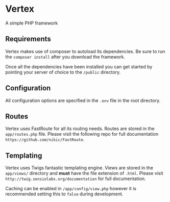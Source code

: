 # Vertex
A simple PHP framework

## Requirements
Vertex makes use of composer to autoload its dependencies. Be sure to run the `composer install` after you download the framework. 

Once all the dependencies have been installed you can get started by pointing your server of choice to the `/public` directory. 

## Configuration
All configuration options are specified in the `.env` file in the root directory. 

## Routes
Vertex uses FastRoute for all its routing needs. Routes are stored in the `app/routes.php` file. Please visit the following repo for full documentation  `https://github.com/nikic/FastRoute`.

## Templating
Vertex uses Twigs fantastic templating engine. Views are stored in the `app/views/` directory and **must** have the file extension of `.html`. Please visit `http://twig.sensiolabs.org/documentation` for full documentation.

Caching can be enabled in `/app/config/view.php` however it is recommended setting this to `false` during development.
